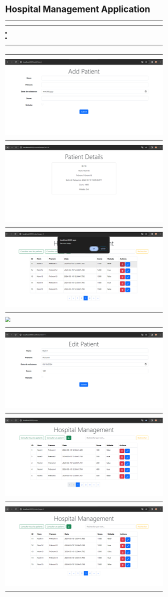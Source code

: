 <h1>Hospital Management Application</h1>
<hr/><hr/>
<li></li>
<li></li>
<hr/>
<h2></h2>
<h3></h3>
<hr/>

<img src="screens/add%20patient.PNG">
<hr/>

<img src="screens/consulter%20patient.PNG">
<hr/>

<img src="screens/delete%20button.PNG">
<hr/>

<img src="screens/">
<hr/>

<img src="screens/edit%20patient.PNG">
<hr/>

<img src="screens/localhost-index.PNG">
<hr/>

<img src="screens/localhost-indexx.PNG">
<hr/>

